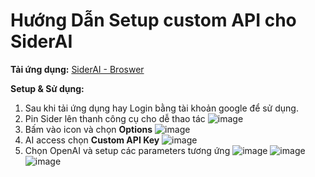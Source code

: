 # Hướng Dẫn Setup custom API cho SiderAI

**Tải ứng dụng:** [SiderAI - Broswer](https://sider.ai/)

**Setup & Sử dụng:**
1. Sau khi tải ứng dụng hay Login bằng tài khoản google để sử dụng.
2. Pin Sider lên thanh công cụ cho dễ thao tác
     ![image](https://github.com/user-attachments/assets/d35aecc5-0e03-4d2e-b9f4-c66261aef9c9)
3. Bấm vào icon và chọn **Options**
     ![image](https://github.com/user-attachments/assets/41041670-e32a-45e9-93c9-bd3935cc2cdc)
4. AI access chọn **Custom API Key**
     ![image](https://github.com/user-attachments/assets/e5a2e666-710a-4d7f-a85f-e9a426529e02)
5. Chọn OpenAI và setup các parameters tương ứng
     ![image](https://github.com/user-attachments/assets/3da25ccc-ed97-4567-8ed0-eece41636d82)
     ![image](https://github.com/user-attachments/assets/c09232f2-41ec-432c-a9f4-f1a030d312e9)
     ![image](https://github.com/user-attachments/assets/981d6013-78bd-483c-8e1a-062ddb9b9da6)





